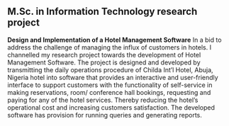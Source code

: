M.Sc. in Information Technology research project
-----------------------------------------------
**Design and Implementation of a Hotel Management Software**
In a bid to address the challenge of managing the influx of customers in hotels.
I channelled my research project towards the development of Hotel Management Software.
The project is designed and developed by transmitting the daily operations procedure
of Childa Int’l Hotel, Abuja, Nigeria hotel into software that provides
an interactive and user-friendly interface to support customers with the
functionality of self-service in making reservations, room/ conference hall bookings,
requesting and paying for any of the hotel services. Thereby reducing the hotel’s
operational cost and increasing customers satisfaction.
The developed software has provision for running queries and generating reports.
